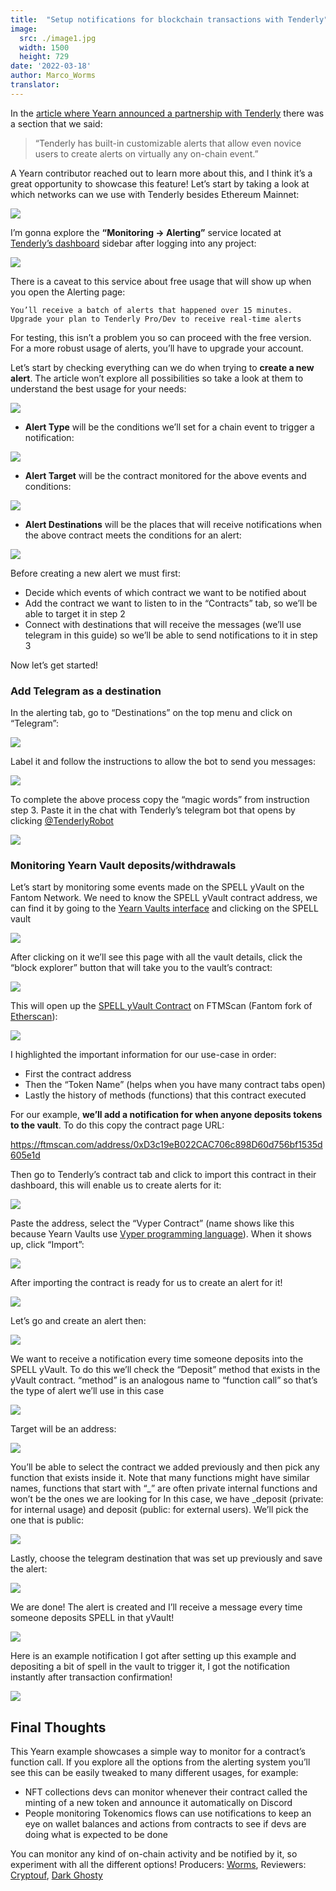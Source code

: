 ```yaml
---
title:  "Setup notifications for blockchain transactions with Tenderly"
image:
  src: ./image1.jpg
  width: 1500
  height: 729
date: '2022-03-18'
author: Marco_Worms
translator:
---
```

In the [article where Yearn announced a partnership with Tenderly](https://medium.com/iearn/yearn-finance-partners-with-tenderly-to-supercharge-development-debugging-incident-analysis-6489260298a5) there was a section that we said:

> “Tenderly has built-in customizable alerts that allow even novice users to create alerts on virtually any on-chain event.”
> 
A Yearn contributor reached out to learn more about this, and I think it’s a great opportunity to showcase this feature! Let’s start by taking a look at which networks can we use with Tenderly besides Ethereum Mainnet:

![](./image1.jpg?w=909&h=441)

I’m gonna explore the **“Monitoring -> Alerting”** service located at [Tenderly’s dashboard](https://dashboard.tenderly.co/) sidebar after logging into any project:

![](./image2.jpg?w=237&h=199)

There is a caveat to this service about free usage that will show up when you open the Alerting page:

`You’ll receive a batch of alerts that happened over 15 minutes. Upgrade your plan to Tenderly Pro/Dev to receive real-time alerts`

For testing, this isn’t a problem you so can proceed with the free version. For a more robust usage of alerts, you’ll have to upgrade your account.

Let’s start by checking everything can we do when trying to **create a new alert**. The article won’t explore all possibilities so take a look at them to understand the best usage for your needs:

![](./image3.jpg?w=1537&h=669)

* **Alert Type** will be the conditions we’ll set for a chain event to trigger a notification:

![](./image4.jpg?w=1437&h=413)

* **Alert Target** will be the contract monitored for the above events and conditions:

![](./image5.jpg?w=991&h=253)

* **Alert Destinations** will be the places that will receive notifications when the above contract meets the conditions for an alert:

![](./image6.jpg?w=937&h=195)

Before creating a new alert we must first:
* Decide which events of which contract we want to be notified about
* Add the contract we want to listen to in the “Contracts” tab, so we’ll be able to target it in step 2
* Connect with destinations that will receive the messages (we’ll use telegram in this guide) so we’ll be able to send notifications to it in step 3

Now let’s get started!

### Add Telegram as a destination
In the alerting tab, go to “Destinations” on the top menu and click on “Telegram”:

![](./image7.jpg?w=1364&h=617)

Label it and follow the instructions to allow the bot to send you messages:

![](./image8.jpg?w=591&h=475)

To complete the above process copy the “magic words” from instruction step 3. Paste it in the chat with Tenderly’s telegram bot that opens by clicking [@TenderlyRobot](https://t.me/TenderlyRobot)

![](./image9.jpg?w=772&h=235)

### Monitoring Yearn Vault deposits/withdrawals
Let’s start by monitoring some events made on the SPELL yVault on the Fantom Network. We need to know the SPELL yVault contract address, we can find it by going to the [Yearn Vaults interface](https://yearn.finance/#/vaults) and clicking on the SPELL vault

![](./image10.jpg?w=625&h=287)

After clicking on it we’ll see this page with all the vault details, click the “block explorer” button that will take you to the vault’s contract:

![](./image11.jpg?w=1157&h=757)

This will open up the [SPELL yVault Contract](https://ftmscan.com/address/0xD3c19eB022CAC706c898D60d756bf1535d605e1d) on FTMScan (Fantom fork of [Etherscan](https://etherscan.io/)):

![](./image12.jpg?w=1367&h=845)

I highlighted the important information for our use-case in order:
* First the contract address
* Then the “Token Name” (helps when you have many contract tabs open)
* Lastly the history of methods (functions) that this contract executed


For our example, **we’ll add a notification for when anyone deposits tokens to the vault**. To do this copy the contract page URL:

https://ftmscan.com/address/0xD3c19eB022CAC706c898D60d756bf1535d605e1d

Then go to Tenderly’s contract tab and click to import this contract in their dashboard, this will enable us to create alerts for it:

![](./image13.jpg?w=1399&h=681)

Paste the address, select the “Vyper Contract” (name shows like this because Yearn Vaults use [Vyper programming language](https://vyper.readthedocs.io/en/stable/index.html)). When it shows up, click “Import”:

![](./image14.jpg?w=1155&h=909)

After importing the contract is ready for us to create an alert for it!

![](./image15.jpg?w=865&h=467)

Let’s go and create an alert then:

![](./image16.jpg?w=1817&h=713)

We want to receive a notification every time someone deposits into the SPELL yVault. To do this we’ll check the “Deposit” method that exists in the yVault contract. “method” is an analogous name to “function call” so that’s the type of alert we’ll use in this case

![](./image17.jpg?w=761&h=265)

Target will be an address:

![](./image18.jpg?w=759&h=245)

You’ll be able to select the contract we added previously and then pick any function that exists inside it. Note that many functions might have similar names, functions that start with “_” are often private internal functions and won’t be the ones we are looking for
In this case, we have _deposit (private: for internal usage) and deposit (public: for external users). We’ll pick the one that is public:

![](./image19.jpg?w=1319&h=679)

Lastly, choose the telegram destination that was set up previously and save the alert:

![](./image20.jpg?w=1325&h=909)

We are done! The alert is created and I’ll receive a message every time someone deposits SPELL in that yVault!

![](./image21.jpg?w=1521&h=739)

Here is an example notification I got after setting up this example and depositing a bit of spell in the vault to trigger it, I got the notification instantly after transaction confirmation!

![](./image22.jpg?w=495&h=579)


## Final Thoughts
This Yearn example showcases a simple way to monitor for a contract’s function call. If you explore all the options from the alerting system you’ll see this can be easily tweaked to many different usages, for example:

* NFT collections devs can monitor whenever their contract called the minting of a new token and announce it automatically on Discord
* People monitoring Tokenomics flows can use notifications to keep an eye on wallet balances and actions from contracts to see if devs are doing what is expected to be done

You can monitor any kind of on-chain activity and be notified by it, so experiment with all the different options!
Producers: [Worms](https://twitter.com/MarcoWorms), Reviewers: [Cryptouf](https://twitter.com/cryptouf), [Dark Ghosty](https://github.com/DarkGhost7)
